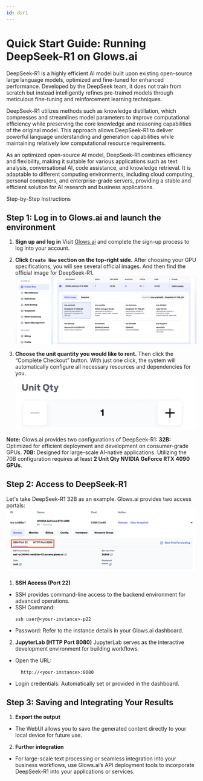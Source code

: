 ```yaml
---
id: dsr1
---
```


# Quick Start Guide: Running DeepSeek-R1 on Glows.ai

DeepSeek-R1 is a highly efficient AI model built upon existing open-source large language models, optimized and fine-tuned for enhanced performance. Developed by the DeepSeek team, it does not train from scratch but instead intelligently refines pre-trained models through meticulous fine-tuning and reinforcement learning techniques.

DeepSeek-R1 utilizes methods such as knowledge distillation, which compresses and streamlines model parameters to improve computational efficiency while preserving the core knowledge and reasoning capabilities of the original model. This approach allows DeepSeek-R1 to deliver powerful language understanding and generation capabilities while maintaining relatively low computational resource requirements.

As an optimized open-source AI model, DeepSeek-R1 combines efficiency and flexibility, making it suitable for various applications such as text analysis, conversational AI, code assistance, and knowledge retrieval. It is adaptable to different computing environments, including cloud computing, personal computers, and enterprise-grade servers, providing a stable and efficient solution for AI research and business applications.

Step-by-Step Instructions

## Step 1: Log in to Glows.ai and launch the environment

1. **Sign up and log in** Visit [Glows.ai](https://glows.ai/) and complete the sign-up process to log into your account.
2. **Click `Create New` section on the top-right side.** After choosing your GPU specifications, you will see several official images. And then find the official image for DeepSeek-R1.
   ![DeepSeek-R1](../tutorials-images/05.DeepSeekR1/01.DeepSeek-R1.PNG)

3. **Choose the unit quantity you would like to rent.** Then click the “Complete Checkout” button. With just one click, the system will automatically configure all necessary resources and dependencies for you.
   ![Unit Quantity](../tutorials-images/05.DeepSeekR1/02.UnitQuantity.PNG)

**Note:** Glows.ai provides two configurations of DeepSeek-R1:
**32B:** Optimized for efficient deployment and development on consumer-grade GPUs.
**70B:** Designed for large-scale AI-native applications. Utilizing the 70B configuration requires at least **2 Unit Qty NVIDIA GeForce RTX 4090 GPUs**.

## Step 2: Access to DeepSeek-R1

Let's take DeepSeek-R1 32B as an example. Glows.ai provides two access portals:
![Portals](../tutorials-images/05.DeepSeekR1/03.Portals.PNG)

1. **SSH Access (Port 22)**

- SSH provides command-line access to the backend environment for advanced operations.
- SSH Command:
  ```
  ssh user@<your-instance>-p22
  ```
- Password: Refer to the instance details in your Glows.ai dashboard.

2. **JupyterLab (HTTP Port 8080)**
   JupyterLab serves as the interactive development environment for building workflows.

- Open the URL:
  ```
    http://<your-instance>:8080
  ```
- Login credentials: Automatically set or provided in the dashboard.

## Step 3: Saving and Integrating Your Results

1. **Export the output**

- The WebUI allows you to save the generated content directly to your local device for future use.

2. **Further integration**

- For large-scale text processing or seamless integration into your business workflows, use Glows.ai’s API deployment tools to incorporate DeepSeek-R1 into your applications or services.
